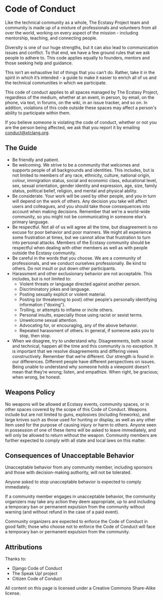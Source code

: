 Code of Conduct
===============

Like the technical community as a whole, The Ecstasy Project team and community is made up of a mixture of professionals and volunteers from all over the world, working on every aspect of the mission - including mentorship, teaching, and connecting people.

Diversity is one of our huge strengths, but it can also lead to communication issues and conflict. To that end, we have a few ground rules that we ask people to adhere to. This code applies equally to founders, mentors and those seeking help and guidance.

This isn’t an exhaustive list of things that you can’t do. Rather, take it in the spirit in which it’s intended - a guide to make it easier to enrich all of us and the technical communities in which we participate.

This code of conduct applies to all spaces managed by The Ecstasy Project, regardless of the medium, whether at an event, in person, by email, on the phone, via text, in forums, on the wiki, in an issue tracker, and so on. In addition, violations of this code outside these spaces may affect a person's ability to participate within them.

If you believe someone is violating the code of conduct, whether or not you are the person being affected, we ask that you report it by emailing <conduct@xtclang.org>.

## The Guide

* Be friendly and patient.
* Be welcoming. We strive to be a community that welcomes and supports people of all backgrounds and identities. This includes, but is not limited to members of any race, ethnicity, culture, national origin, colour, immigration status, social and economic class, educational level, sex, sexual orientation, gender identity and expression, age, size, family status, political belief, religion, and mental and physical ability.
* Be considerate. Your work will be used by other people, and you in turn will depend on the work of others. Any decision you take will affect users and colleagues, and you should take those consequences into account when making decisions. Remember that we're a world-wide community, so you might not be communicating in someone else's primary language.
* Be respectful. Not all of us will agree all the time, but disagreement is no excuse for poor behavior and poor manners. We might all experience some frustration at times, but we cannot allow that frustration to turn into personal attacks. Members of the Ecstasy community should be respectful when dealing with other members as well as with people outside the Ecstasy community.
* Be careful in the words that you choose. We are a community of professionals, and we conduct ourselves professionally. Be kind to others. Do not insult or put down other participants.
* Harassment and other exclusionary behavior are not acceptable. This includes, but is not limited to:
  * Violent threats or language directed against another person.
  * Discriminatory jokes and language.
  * Posting sexually explicit or violent material.
  * Posting (or threatening to post) other people's personally identifying information ("doxing").
  * Trolling, or attempts to inflame or incite others.
  * Personal insults, especially those using racist or sexist terms.
  * Unwelcome sexual attention.
  * Advocating for, or encouraging, any of the above behavior.
  * Repeated harassment of others. In general, if someone asks you to stop, then stop.
* When we disagree, try to understand why. Disagreements, both social and technical, happen all the time and this community is no exception. It is important that we resolve disagreements and differing views constructively. Remember that we’re different. Our strength is found in our differences. Different people have different perspectives on issues. Being unable to understand why someone holds a viewpoint doesn’t mean that they’re wrong; listen, and empathize. When right, be gracious; when wrong, be honest.

## Weapons Policy

No weapons will be allowed at Ecstasy events, community spaces, or in other spaces covered by the scope of this Code of Conduct. Weapons include but are not limited to guns, explosives (including fireworks), and large knives such as those used for hunting or display, as well as any other item used for the purpose of causing injury or harm to others. Anyone seen in possession of one of these items will be asked to leave immediately, and will only be allowed to return without the weapon. Community members are further expected to comply with all state and local laws on this matter.

## Consequences of Unacceptable Behavior

Unacceptable behavior from any community member, including sponsors and those with decision-making authority, will not be tolerated.

Anyone asked to stop unacceptable behavior is expected to comply immediately.

If a community member engages in unacceptable behavior, the community organizers may take any action they deem appropriate, up to and including a temporary ban or permanent expulsion from the community without warning (and without refund in the case of a paid event).

Community organizers are expected to enforce the Code of Conduct in good faith; those who choose not to enforce the Code of Conduct will face a temporary ban or permanent expulsion from the community.

## Attributions

Thanks to:

* Django Code of Conduct
* The Speak Up! project
* Citizen Code of Conduct

All content on this page is licensed under a Creative Commons Share-Alike license.
